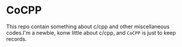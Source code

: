 # CoCPP

This repo contain something about c/cpp and other miscellaneous codes.I'm a newbie, konw little about c/cpp, and `CoCPP` is just to keep records.